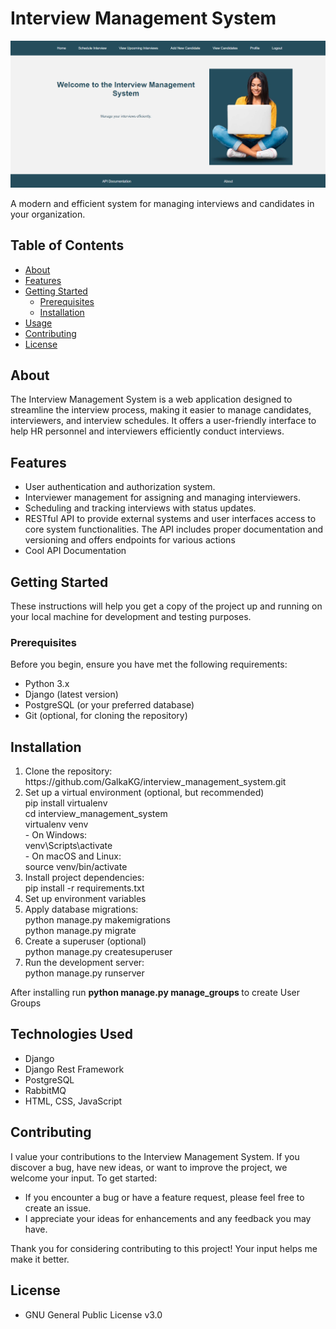 # Interview Management System

![Project Logo](https://github.com/GalkaKG/interview_management_system/blob/main/images_for_github/interview_management_system_home_page.png) <!-- Replace with your project's logo or image -->

A modern and efficient system for managing interviews and candidates in your organization.

## Table of Contents
- [About](#about)
- [Features](#features)
- [Getting Started](#getting-started)
  - [Prerequisites](#prerequisites)
  - [Installation](#installation)
- [Usage](#usage)
- [Contributing](#contributing)
- [License](#license)

## About

The Interview Management System is a web application designed to streamline the interview process, making it easier to manage candidates, interviewers, and interview schedules. It offers a user-friendly interface to help HR personnel and interviewers efficiently conduct interviews.

## Features

- User authentication and authorization system.
- Interviewer management for assigning and managing interviewers.
- Scheduling and tracking interviews with status updates.
- RESTful API to provide external systems and user interfaces access to core system functionalities. The API includes proper documentation and versioning and offers endpoints for various actions
- Cool API Documentation

## Getting Started

These instructions will help you get a copy of the project up and running on your local machine for development and testing purposes.

### Prerequisites

Before you begin, ensure you have met the following requirements:

- Python 3.x
- Django (latest version)
- PostgreSQL (or your preferred database)
- Git (optional, for cloning the repository)

<h2> Installation </h2>
<ol>
  <li>Clone the repository: <br/>https://github.com/GalkaKG/interview_management_system.git </li>
  <li>Set up a virtual environment (optional, but recommended) <br/>pip install virtualenv<br/>cd interview_management_system<br/>virtualenv venv
  <br/>- On Windows:<br/>venv\Scripts\activate<br/>- On macOS and Linux:<br/>source venv/bin/activate
  <li>Install project dependencies: <br /> pip install -r requirements.txt
  </li>
  <li>Set up environment variables</li>
  <li> Apply database migrations: <br /> python manage.py makemigrations <br> python manage.py migrate
  </li>
  <li>Create a superuser (optional) <br /> python manage.py createsuperuser </li>
  <li>Run the development server: <br />python manage.py runserver</li>
</ol>

<p>After installing run <strong> python manage.py manage_groups </strong> to create User Groups</p>


<h2> Technologies Used </h2>
<ul>
  <li>Django</li>
  <li>Django Rest Framework</li>
  <li>PostgreSQL </li>
  <li>RabbitMQ</li>
  <li>HTML, CSS, JavaScript</li>
</ul>


## Contributing

I value your contributions to the Interview Management System. If you discover a bug, have new ideas, or want to improve the project, we welcome your input. To get started:

- If you encounter a bug or have a feature request, please feel free to create an issue.
- I appreciate your ideas for enhancements and any feedback you may have.

Thank you for considering contributing to this project! Your input helps me make it better.


## License

- GNU General Public License v3.0


